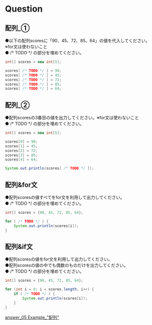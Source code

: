 # Question

## 配列_①
●以下の配列scoresに「90、45、72、85、64」の値を代入してください。※for文は使わないこと  
● /* TODO */ の部分を埋めてください。

```java
int[] scores = new int[5];

scores[ /* TODO */ ] = 90;
scores[ /* TODO */ ] = 45;
scores[ /* TODO */ ] = 72;
scores[ /* TODO */ ] = 85;
scores[ /* TODO */ ] = 64;
```

## 配列_②
●配列scoresの3番目の値を出力してください。※for文は使わないこと   
● /* TODO */ の部分を埋めてください。  

```java
int[] scores = new int[5];

scores[0] = 90;
scores[1] = 45;
scores[2] = 72;
scores[3] = 85;
scores[4] = 64;

System.out.println(scores[ /* TODO */ ]);
```

## 配列&for文
●配列scoresの値すべてをfor文を利用して出力してください。   
● /* TODO */ の部分を埋めてください。  

```java
int[] scores = {90, 45, 72, 85, 64};

for ( /* TODO */ ) {
    System.out.println(scores[i]);
}
```

## 配列&if文
●配列scoresの値をfor文を利用して出力してください。  
●配列scoresの値の中でも偶数のものだけを出力してください。  
● /* TODO */ の部分を埋めてください。  

```java
int[] scores = {90, 45, 72, 85, 64};

for (int i = 0; i < scores.length; i++) {
    if ( /* TODO */ ) {
        System.out.println(scores[i]);
    }
}
```

[answer_05 Example_"配列"](https://github.com/ktsuru-cw/Java_training/blob/master/Answer/answer_05_%22%E9%85%8D%E5%88%97%22.md)
